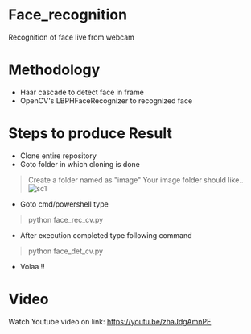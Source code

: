# Face_recognition
Recognition of face live from webcam

# Methodology
- Haar cascade to detect face in frame
- OpenCV's LBPHFaceRecognizer to recognized face

# Steps to produce Result
- Clone entire repository
- Goto folder in which cloning is done 
> Create a folder named as "image" 
> Your image folder should like..
![sc1](https://user-images.githubusercontent.com/36638657/44214919-d671a480-a18e-11e8-9382-8b3a2e2cea25.png)
- Goto cmd/powershell type
> python face_rec_cv.py
- After execution completed type following command
> python face_det_cv.py
- Volaa !!


# Video 
Watch Youtube video on link: https://youtu.be/zhaJdgAmnPE
